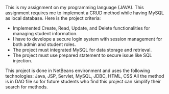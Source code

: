 This is my assignment on my programming language (JAVA). This assignment requires me to implement a CRUD method while having MySQL as local database.
Here is the project criteria:
- Implemented Create, Read, Update, and Delete functionalities for managing student information.
- I have to develope a secure login system with session management for both admin and student roles.
- The project must integrated MySQL for data storage and retrieval.
- The project must use prepared statement to secure issue like SQL injection.

This project is done in NetBeans environment and uses the following technologies: Java, JSP, Servlet, MySQL, JDBC, HTML, CSS
All the method is in DAO file so for future students who find this project can simplify their search for methods.
